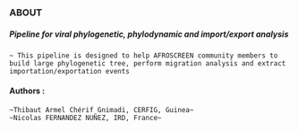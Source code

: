 ### ABOUT

##### Pipeline for viral phylogenetic, phylodynamic and import/export analysis

    ~ This pipeline is designed to help AFROSCREEN community members to build large phylogenetic tree, perform migration analysis and extract importation/exportation events 

#### Authors :
    ~Thibaut Armel Chérif Gnimadi, CERFIG, Guinea~
    ~Nicolas FERNANDEZ NUÑEZ, IRD, France~